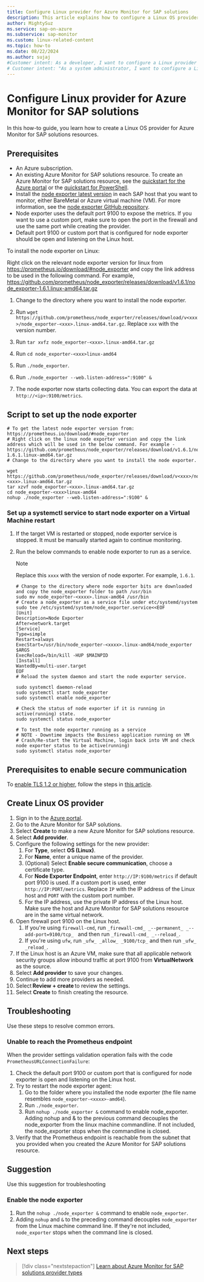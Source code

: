 ```yaml
---
title: Configure Linux provider for Azure Monitor for SAP solutions
description: This article explains how to configure a Linux OS provider for Azure Monitor for SAP solutions.
author: MightySuz
ms.service: sap-on-azure
ms.subservice: sap-monitor
ms.custom: linux-related-content
ms.topic: how-to
ms.date: 08/22/2024
ms.author: sujaj
#Customer intent: As a developer, I want to configure a Linux provider so that I can use Azure Monitor for SAP solutions for monitoring.
# Customer intent: "As a system administrator, I want to configure a Linux OS provider for Azure Monitor for SAP solutions, so that I can effectively monitor the performance and health of my SAP environment on Azure."
---
```

# Configure Linux provider for Azure Monitor for SAP solutions

In this how-to guide, you learn how to create a Linux OS provider for Azure Monitor for SAP solutions resources.

## Prerequisites

- An Azure subscription.
- An existing Azure Monitor for SAP solutions resource. To create an Azure Monitor for SAP solutions resource, see the [quickstart for the Azure portal](quickstart-portal.md) or the [quickstart for PowerShell](quickstart-powershell.md).
- Install the [node exporter latest version](https://prometheus.io/download/#node_exporter) in each SAP host that you want to monitor, either BareMetal or Azure virtual machine (VM). For more information, see the [node exporter GitHub repository](https://github.com/prometheus/node_exporter).
- Node exporter uses the default port 9100 to expose the metrics. If you want to use a custom port, make sure to open the port in the firewall and use the same port while creating the provider.
- Default port 9100 or custom port that is configured for node exporter should be open and listening on the Linux host.

To install the node exporter on Linux:

Right click on the relevant node exporter version for linux from https://prometheus.io/download/#node_exporter and copy the link address to be used in the following command.
For example, https://github.com/prometheus/node_exporter/releases/download/v1.6.1/node_exporter-1.6.1.linux-amd64.tar.gz

1. Change to the directory where you want to install the node exporter.
1. Run `wget https://github.com/prometheus/node_exporter/releases/download/v<xxx>/node_exporter-<xxx>.linux-amd64.tar.gz`. Replace `xxx` with the version number.

1. Run `tar xvfz node_exporter-<xxx>.linux-amd64.tar.gz`

1. Run `cd node_exporter-<xxx>linux-amd64`

1. Run `./node_exporter`.

1. Run `./node_exporter --web.listen-address=":9100" &`

1. The node exporter now starts collecting data. You can export the data at `http://<ip>:9100/metrics`.

## Script to set up the node exporter

```shell
# To get the latest node exporter version from: https://prometheus.io/download/#node_exporter
# Right click on the linux node exporter version and copy the link address which will be used in the below command. For example - https://github.com/prometheus/node_exporter/releases/download/v1.6.1/node_exporter-1.6.1.linux-amd64.tar.gz
# Change to the directory where you want to install the node exporter.

wget https://github.com/prometheus/node_exporter/releases/download/v<xxx>/node_exporter-<xxx>.linux-amd64.tar.gz
tar xzvf node_exporter-<xxx>.linux-amd64.tar.gz
cd node_exporter-<xxx>linux-amd64
nohup ./node_exporter --web.listen-address=":9100" &
```

### Set up a systemctl service to start node exporter on a Virtual Machine restart

1. If the target VM is restarted or stopped, node exporter service is stopped. It must be manually started again to continue monitoring.
1. Run the below commands to enable node exporter to run as a service.

   > [!NOTE]
   > Replace this `xxxx` with the version of node exporter. For example, `1.6.1`.

    ```shell
    # Change to the directory where node exporter bits are downloaded and copy the node_exporter folder to path /usr/bin
    sudo mv node_exporter-<xxxx>.linux-amd64 /usr/bin
    # Create a node_exporter as a service file under etc/systemd/system
    sudo tee /etc/systemd/system/node_exporter.service<<EOF
    [Unit]
    Description=Node Exporter
    After=network.target
    [Service]
    Type=simple
    Restart=always
    ExecStart=/usr/bin/node_exporter-<xxxx>.linux-amd64/node_exporter $ARGS
    ExecReload=/bin/kill -HUP $MAINPID
    [Install]
    WantedBy=multi-user.target
    EOF
    # Reload the system daemon and start the node exporter service.

    sudo systemctl daemon-reload
    sudo systemctl start node_exporter
    sudo systemctl enable node_exporter

    # Check the status of node exporter if it is running in active(running) state.
    sudo systemctl status node_exporter

    # To test the node exporter running as a service
    # NOTE - Downtime impacts the Business application running on VM
    # Crash/Re-start the Virtual Machine, login back into VM and check node exporter status to be active(running)
    sudo systemctl status node_exporter
    ```

## Prerequisites to enable secure communication

To [enable TLS 1.2 or higher](enable-tls-azure-monitor-sap-solutions.md), follow the steps in [this article](https://prometheus.io/docs/guides/tls-encryption/).

## Create Linux OS provider

1. Sign in to the [Azure portal](https://portal.azure.com).
1. Go to the Azure Monitor for SAP solutions.
1. Select **Create** to make a new Azure Monitor for SAP solutions resource.
1. Select **Add provider**.
1. Configure the following settings for the new provider:
    1. For **Type**, select **OS (Linux)**.
    1. For **Name**, enter a unique name of the provider.
    1. (Optional) Select **Enable secure communication**, choose a certificate type.
    1. For **Node Exporter Endpoint**, enter `http://IP:9100/metrics` if default port 9100 is used. If a custom port is used, enter `http://IP:PORT/metrics`. Replace `IP` with the IP address of the Linux host and `PORT` with the custom port number.
    1. For the IP address, use the private IP address of the Linux host. Make sure the host and Azure Monitor for SAP solutions resource are in the same virtual network.
1. Open firewall port 9100 on the Linux host.
    1. If you're using `firewall-cmd`, run `_firewall-cmd_ _--permanent_ _--add-port=9100/tcp_ ` and then run `_firewall-cmd_ _--reload_`.
    1. If you're using `ufw`, run `_ufw_ _allow_ _9100/tcp_` and then run `_ufw_ _reload_`.
1. If the Linux host is an Azure VM, make sure that all applicable network security groups allow inbound traffic at port 9100 from **VirtualNetwork** as the source.
1. Select **Add provider** to save your changes.
1. Continue to add more providers as needed.
1. Select **Review + create** to review the settings.
1. Select **Create** to finish creating the resource.

## Troubleshooting

Use these steps to resolve common errors.

### Unable to reach the Prometheus endpoint

When the provider settings validation operation fails with the code `PrometheusURLConnectionFailure`:

1. Check the default port 9100 or custom port that is configured for node exporter is open and listening on the Linux host.
1. Try to restart the node exporter agent:
    1. Go to the folder where you installed the node exporter (the file name resembles `node_exporter-<xxxx>-amd64`).
    1. Run `./node_exporter`.
    1. Run `nohup ./node_exporter &` command to enable node_exporter. Adding nohup and & to the previous command decouples the node_exporter from the linux machine commandline. If not included, the node_exporter stops when the commandline is closed.
1. Verify that the Prometheus endpoint is reachable from the subnet that you provided when you created the Azure Monitor for SAP solutions resource.

## Suggestion

Use this suggestion for troubleshooting

### Enable the node exporter

1. Run the `nohup ./node_exporter &` command to enable `node_exporter`.
1. Adding `nohup` and `&` to the preceding command decouples `node_exporter` from the Linux machine command line. If they're not included, `node_exporter` stops when the command line is closed.

## Next steps

> [!div class="nextstepaction"]
> [Learn about Azure Monitor for SAP solutions provider types](providers.md)
